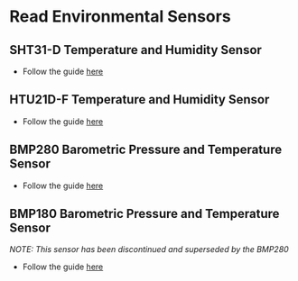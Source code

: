 # Read Environmental Sensors

## SHT31-D Temperature and Humidity Sensor

* Follow the guide [here](https://learn.adafruit.com/adafruit-sht31-d-temperature-and-humidity-sensor-breakout?view=all#wiring-and-test)

## HTU21D-F Temperature and Humidity Sensor

* Follow the guide [here](https://learn.adafruit.com/adafruit-htu21d-f-temperature-humidity-sensor?view=all#wiring-and-test)

## BMP280 Barometric Pressure and Temperature Sensor

* Follow the guide [here](https://learn.adafruit.com/adafruit-bmp280-barometric-pressure-plus-temperature-sensor-breakout?view=all#arduino-test)

## BMP180 Barometric Pressure and Temperature Sensor

*NOTE: This sensor has been discontinued and superseded by the BMP280*

* Follow the guide [here](https://learn.adafruit.com/bmp085?view=all#using-the-bmp085-api-v2)
